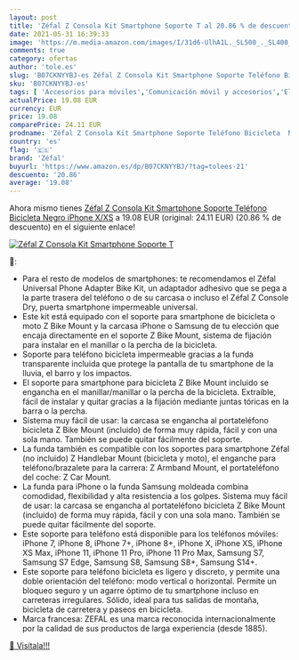 ```yaml
---
layout: post
title: 'Zéfal Z Consola Kit Smartphone Soporte T al 20.86 % de descuento'
date: 2021-05-31 16:39:33
image: 'https://m.media-amazon.com/images/I/31d6-UlhA1L._SL500_._SL400_.jpg'
comments: true
category: ofertas
author: 'tole.es'
slug: 'B07CKNYYBJ-es Zéfal Z Consola Kit Smartphone Soporte Teléfono Bicicleta...'
sku: 'B07CKNYYBJ-es'
tags: [ 'Accesorios para móviles','Comunicación móvil y accesorios','Electrónica','Soportes para móviles','iphone','zéfal', ]
actualPrice: 19.08 EUR
currency: EUR
price: 19.08
comparePrice: 24.11 EUR
prodname: 'Zéfal Z Consola Kit Smartphone Soporte Teléfono Bicicleta  Negro  iPhone X/XS'
country: 'es'
flag: '🇪🇸'
brand: 'Zéfal'
buyurl: 'https://www.amazon.es/dp/B07CKNYYBJ/?tag=tolees-21'
descuento: '20.86'
average: '19.08'
---
```


Ahora mismo tienes [Zéfal Z Consola Kit Smartphone Soporte Teléfono Bicicleta  Negro  iPhone X/XS](https://www.amazon.es/dp/B07CKNYYBJ/?tag=tolees-21) a 19.08 EUR (original: 24.11 EUR) (20.86 %  de descuento) en el siguiente enlace!

[![Zéfal Z Consola Kit Smartphone Soporte T](https://m.media-amazon.com/images/I/31d6-UlhA1L._SL500_._SL400_.jpg)](https://www.amazon.es/dp/B07CKNYYBJ/?tag=tolees-21)

🔎:

- Para el resto de modelos de smartphones: te recomendamos el Zéfal Universal Phone Adapter Bike Kit, un adaptador adhesivo que se pega a la parte trasera del teléfono o de su carcasa o incluso el Zéfal Z Console Dry, puerta smartphone impermeable universal.
- Este kit está equipado con el soporte para smartphone de bicicleta o moto Z Bike Mount y la carcasa iPhone o Samsung de tu elección que encaja directamente en el soporte Z Bike Mount, sistema de fijación para instalar en el manillar o la percha de la bicicleta.
- Soporte para teléfono bicicleta impermeable gracias a la funda transparente incluida que protege la pantalla de tu smartphone de la lluvia, el barro y los impactos.
- El soporte para smartphone para bicicleta Z Bike Mount incluido se engancha en el manillar/manillar o la percha de la bicicleta. Extraíble, fácil de instalar y quitar gracias a la fijación mediante juntas tóricas en la barra o la percha.
- Sistema muy fácil de usar: la carcasa se engancha al portateléfono bicicleta Z Bike Mount (incluido) de forma muy rápida, fácil y con una sola mano. También se puede quitar fácilmente del soporte.
- La funda también es compatible con los soportes para smartphone Zéfal (no incluido) Z Handlebar Mount (bicicleta y moto), el enganche para teléfono/brazalete para la carrera: Z Armband Mount, el portateléfono del coche: Z Car Mount.
- La funda para iPhone o la funda Samsung moldeada combina comodidad, flexibilidad y alta resistencia a los golpes. Sistema muy fácil de usar: la carcasa se engancha al portateléfono bicicleta Z Bike Mount (incluido) de forma muy rápida, fácil y con una sola mano. También se puede quitar fácilmente del soporte.
- Este soporte para teléfono está disponible para los teléfonos móviles: iPhone 7, iPhone 8, iPhone 7+, iPhone 8+, iPhone X, iPhone XS, iPhone XS Max, iPhone 11, iPhone 11 Pro, iPhone 11 Pro Max, Samsung S7, Samsung S7 Edge, Samsung S8, Samsung S8+, Samsung S14+.
- Este soporte para teléfono bicicleta es ligero y discreto, y permite una doble orientación del teléfono: modo vertical o horizontal. Permite un bloqueo seguro y un agarre óptimo de tu smartphone incluso en carreteras irregulares. Sólido, ideal para tus salidas de montaña, bicicleta de carretera y paseos en bicicleta.
- Marca francesa: ZEFAL es una marca reconocida internacionalmente por la calidad de sus productos de larga experiencia (desde 1885).

[🛒 Visítala!!!](https://www.amazon.es/dp/B07CKNYYBJ/?tag=tolees-21)
